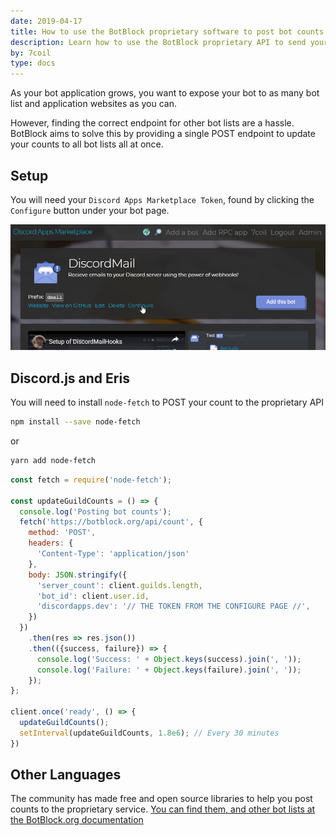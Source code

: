```yaml
---
date: 2019-04-17
title: How to use the BotBlock proprietary software to post bot counts to discordapps.dev
description: Learn how to use the BotBlock proprietary API to send your bot's server counts to discordapps.dev, as well as other third party bot list service providers
by: 7coil
type: docs
---
```


As your bot application grows, you want to expose your bot to as many bot list and application
websites as you can.

However, finding the correct endpoint for other bot lists are a hassle.  
BotBlock aims to solve this by providing a single POST endpoint to update your counts to all bot
lists all at once.

## Setup
You will need your `Discord Apps Marketplace Token`, found by clicking the `Configure` button under your bot page.

![Configure](/assets/img/docs/20190417-botblock/configure.png)

## Discord.js and Eris
You will need to install `node-fetch` to POST your count to the proprietary API

```bash
npm install --save node-fetch
```
or 
```bash
yarn add node-fetch
```

```js
const fetch = require('node-fetch');

const updateGuildCounts = () => {
  console.log('Posting bot counts');
  fetch('https://botblock.org/api/count', {
    method: 'POST',
    headers: {
      'Content-Type': 'application/json'
    },
    body: JSON.stringify({
      'server_count': client.guilds.length,
      'bot_id': client.user.id,
      'discordapps.dev': '// THE TOKEN FROM THE CONFIGURE PAGE //',
    })
  })
    .then(res => res.json())
    .then(({success, failure}) => {
      console.log('Success: ' + Object.keys(success).join(', '));
      console.log('Failure: ' + Object.keys(failure).join(', '));
    });
};

client.once('ready', () => {
  updateGuildCounts();
  setInterval(updateGuildCounts, 1.8e6); // Every 30 minutes
})
```

## Other Languages
The community has made free and open source libraries to help you post counts to the proprietary
service. [You can find them, and other bot lists at the BotBlock.org documentation](https://botblock.org/api/docs)
